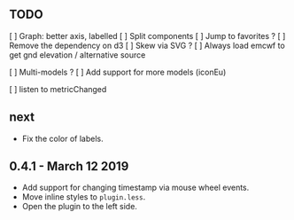 ## TODO

[ ] Graph: better axis, labelled
[ ] Split components
[ ] Jump to favorites ?
[ ] Remove the dependency on d3
[ ] Skew via SVG ?
[ ] Always load emcwf to get gnd elevation / alternative source

[ ] Multi-models ?
[ ] Add support for more models (iconEu)

[ ] listen to metricChanged

## next

- Fix the color of labels.

## 0.4.1 - March 12 2019

- Add support for changing timestamp via mouse wheel events.
- Move inline styles to `plugin.less`.
- Open the plugin to the left side.

